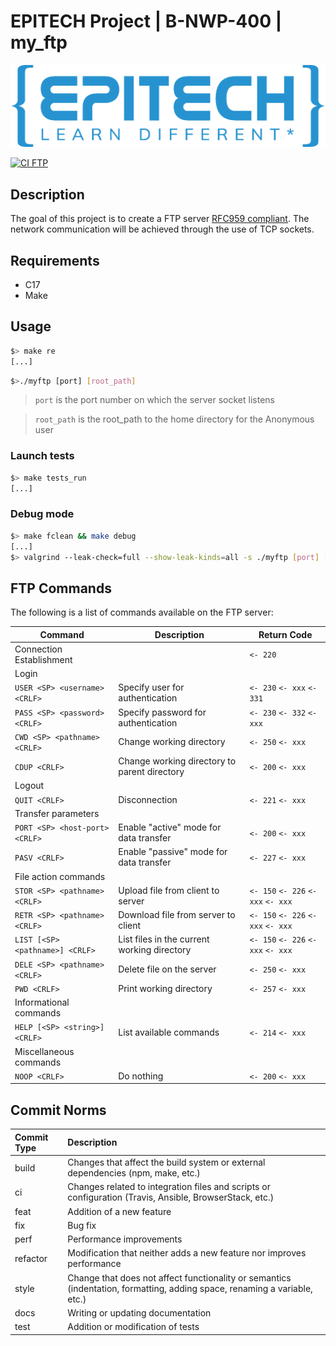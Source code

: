 # EPITECH Project | B-NWP-400 | my_ftp

<img src="doc/Epitech_banner.png" alt="Architecture">

[![CI FTP][ci-badge]][ci]


## Description

The goal of this project is to create a FTP server [RFC959 compliant](https://www.rfc-editor.org/rfc/rfc959).
The network communication will be achieved through the use of TCP sockets.


## Requirements

- C17
- Make

## Usage


```bash
$> make re
[...]
```

```bash
$>./myftp [port] [root_path]
```

> ```port```       is the port number on which the server socket listens

> ```root_path```  is the root_path to the home directory for the Anonymous user

### Launch tests

```bash
$> make tests_run
[...]
```

### Debug mode

```bash
$> make fclean && make debug
[...]
$> valgrind --leak-check=full --show-leak-kinds=all -s ./myftp [port] [root_path]
```

## FTP Commands

The following is a list of commands available on the FTP server:

| Command                         | Description                                  | Return Code                         |
|---------------------------------|----------------------------------------------|-------------------------------------|
| Connection Establishment        |                                              | `<- 220`                            |
| Login                           |                                              |                                     |
| `USER <SP> <username> <CRLF>`   | Specify user for authentication              | `<- 230` `<- xxx` `<- 331`          |
| `PASS <SP> <password> <CRLF>`   | Specify password for authentication          | `<- 230` `<- 332` `<- xxx`          |
| `CWD <SP> <pathname> <CRLF>`    | Change working directory                     | `<- 250` `<- xxx`                   |
| `CDUP <CRLF>`                   | Change working directory to parent directory | `<- 200` `<- xxx`                   |
| Logout                          |                                              |                                     |
| `QUIT <CRLF>`                   | Disconnection                                | `<- 221` `<- xxx`                   |
| Transfer parameters             |                                              |                                     |
| `PORT <SP> <host-port> <CRLF>`  | Enable "active" mode for data transfer       | `<- 200` `<- xxx`                   |
| `PASV <CRLF>`                   | Enable "passive" mode for data transfer      | `<- 227` `<- xxx`                   |
| File action commands            |                                              |                                     |
| `STOR <SP> <pathname> <CRLF>`   | Upload file from client to server            | `<- 150` `<- 226` `<- xxx` `<- xxx` |
| `RETR <SP> <pathname> <CRLF>`   | Download file from server to client          | `<- 150` `<- 226` `<- xxx` `<- xxx` |
| `LIST [<SP> <pathname>] <CRLF>` | List files in the current working directory  | `<- 150` `<- 226` `<- xxx` `<- xxx` |
| `DELE <SP> <pathname> <CRLF>`   | Delete file on the server                    | `<- 250` `<- xxx`                   |
| `PWD <CRLF>`                    | Print working directory                      | `<- 257` `<- xxx`                   |
| Informational commands          |                                              |                                     |
| `HELP [<SP> <string>] <CRLF>`   | List available commands                      | `<- 214` `<- xxx`                   |
| Miscellaneous commands          |                                              |                                     |
| `NOOP <CRLF>`                   | Do nothing                                   | `<- 200` `<- xxx`                   |

## Commit Norms

| Commit Type | Description                                                                                                               |
|:------------|:--------------------------------------------------------------------------------------------------------------------------|
| build       | Changes that affect the build system or external dependencies (npm, make, etc.)                                           |
| ci          | Changes related to integration files and scripts or configuration (Travis, Ansible, BrowserStack, etc.)                   |
| feat        | Addition of a new feature                                                                                                 |
| fix         | Bug fix                                                                                                                   |
| perf        | Performance improvements                                                                                                  |
| refactor    | Modification that neither adds a new feature nor improves performance                                                     |
| style       | Change that does not affect functionality or semantics (indentation, formatting, adding space, renaming a variable, etc.) |
| docs        | Writing or updating documentation                                                                                         |
| test        | Addition or modification of tests                                                                                         |


[ci]: https://github.com/bobis33/MyFTP/actions/workflows/workflow.yml
[ci-badge]: https://github.com/bobis33/MyFTP/actions/workflows/workflow.yml/badge.svg
